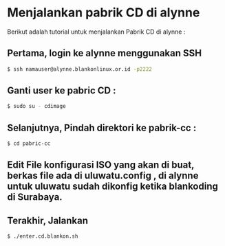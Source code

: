 # Menjalankan pabrik CD di alynne

Berikut adalah tutorial untuk menjalankan Pabrik CD di alynne :

## Pertama, login ke alynne menggunakan SSH

```sh
$ ssh namauser@alynne.blankonlinux.or.id -p2222
```

## Ganti user ke pabric CD :

```sh
$ sudo su - cdimage
```

## Selanjutnya, Pindah direktori ke pabrik-cc : 

```sh
$ cd pabric-cc
```

## Edit File konfigurasi ISO yang akan di buat, berkas file ada di uluwatu.config , di alynne untuk uluwatu sudah dikonfig ketika blankoding di Surabaya.
## Terakhir, Jalankan

```sh
$ ./enter.cd.blankon.sh
```
